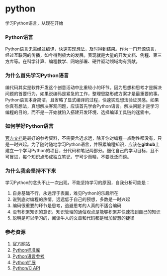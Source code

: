 python
======

学习Python语言，从现在开始

### Python语言
Python语言无需经过编译，快速实现想法，及时得到结果。作为一门开源语言，经过互联网的传播，如今得到极大的发展。表现就是大量的开发文档、例程、第三方库等。在科学计算、编程教学、网站部署、硬件驱动领域均有贡献。

### 为什么首先学习Python语言
编代码其实是软件开发这个创意活动中比重较小的环节。因为思想和思考才是解决问题的首要行为，如果说编码是紧急的工作，整理思路形成方案才是最重要的事。Python语言本身简洁，且省略了显式编译的过程，快速实现想法验证灵感。如果你真有想法，真想解决客观问题，应该首先学会Python语言。解决问题才是学习编程的目的，而不是一开始就陷入搭建开发环境、选择编译工具链的迷雾中。

### 如何学好Python语言
[官方文档](https://docs.python.org/2/tutorial/index.html)是最好的参考资料，不需要舍近求远，除非你对编程一点耐性都没有，只是一时兴起。为了随时随地学习Python语言，并积累编程知识，应该在**github**上建立一个学习Python的项目，分代码和笔记两部分。细化自己的学习目标，且不可冒进，每个知识点形成独立笔记，宁可少而精，不要泛泛而谈。

### 为什么我会坚持不下来
学习Python的念头不止一次出现，不能坚持学习的原因，自我分析可能是：

1. 自身基础不行，永远浮于表面，难见Python的乐趣所在
2. 说到底对编程的热情，远远低于自己的预想，多数是一时兴起
3. 编码很重要的环节是思考，逃避思考的人真的不适合编码 
4. 没有积累知识的意识，知识管理的通俗观点是能够积累并快速找到自己的知识
5. 聪明是可以学习的，阅读牛人的文章和代码都是增加智慧的捷径

### 参考资源

1. [官方网站](https://www.python.org/)
2. [Python标准库](https://docs.python.org/2/library/index.html#library-index)
3. [Python语言参考](https://docs.python.org/2/reference/index.html#reference-index)
4. [Python扩展](https://docs.python.org/2/extending/index.html#extending-index)
5. [Python/C API](https://docs.python.org/2/c-api/index.html#c-api-index)
